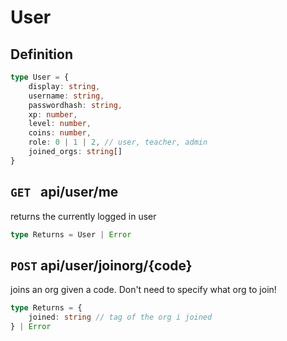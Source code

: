 # User
## Definition
```ts
type User = {
    display: string,
    username: string,
    passwordhash: string,
    xp: number,
    level: number,
    coins: number,
    role: 0 | 1 | 2, // user, teacher, admin
    joined_orgs: string[]
}
```

## `GET ` api/user/me
returns the currently logged in user
```ts
type Returns = User | Error
```

## `POST` api/user/joinorg/{code}
joins an org given a code. Don't need to specify what org to join!
```ts
type Returns = {
    joined: string // tag of the org i joined
} | Error
```